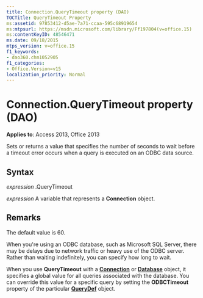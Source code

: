 ```yaml
---
title: Connection.QueryTimeout property (DAO)
TOCTitle: QueryTimeout Property
ms:assetid: 97853412-d5ae-7a71-ccaa-595c68919654
ms:mtpsurl: https://msdn.microsoft.com/library/Ff197804(v=office.15)
ms:contentKeyID: 48546471
ms.date: 09/18/2015
mtps_version: v=office.15
f1_keywords:
- dao360.chm1052905
f1_categories:
- Office.Version=v15
localization_priority: Normal
---
```


# Connection.QueryTimeout property (DAO)


**Applies to**: Access 2013, Office 2013

Sets or returns a value that specifies the number of seconds to wait before a timeout error occurs when a query is executed on an ODBC data source.

## Syntax

*expression* .QueryTimeout

*expression* A variable that represents a **Connection** object.

## Remarks

The default value is 60.

When you're using an ODBC database, such as Microsoft SQL Server, there may be delays due to network traffic or heavy use of the ODBC server. Rather than waiting indefinitely, you can specify how long to wait.

When you use **QueryTimeout** with a **[Connection](connection-object-dao.md)** or **[Database](database-object-dao.md)** object, it specifies a global value for all queries associated with the database. You can override this value for a specific query by setting the **ODBCTimeout** property of the particular **[QueryDef](querydef-object-dao.md)** object.

